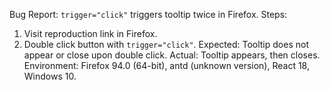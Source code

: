 Bug Report: `trigger="click"` triggers tooltip twice in Firefox.
Steps:

1. Visit reproduction link in Firefox.
2. Double click button with `trigger="click"`.
   Expected: Tooltip does not appear or close upon double click.
   Actual: Tooltip appears, then closes.
   Environment: Firefox 94.0 (64-bit), antd (unknown version), React 18, Windows 10.
